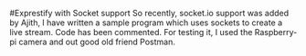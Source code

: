 #Exprestify with Socket support
So recently, socket.io support was added by Ajith, I have written a sample program which uses sockets to create a live stream. Code has been commented. For testing it, I used the Raspberry-pi camera and out good old friend
Postman.

